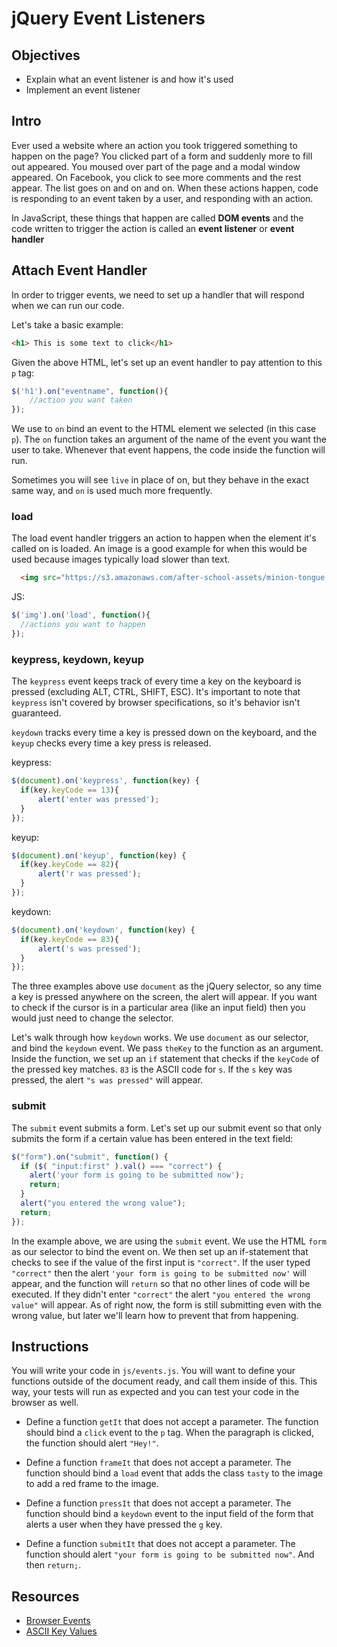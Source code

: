 # jQuery Event Listeners

## Objectives
+ Explain what an event listener is and how it's used
+ Implement an event listener

## Intro

Ever used a website where an action you took triggered something to happen on the page? You clicked part of a form and suddenly more to fill out appeared. You moused over part of the page and a modal window appeared. On Facebook, you click to see more comments and the rest appear. The list goes on and on and on. When these actions happen, code is responding to an event taken by a user, and responding with an action.

In JavaScript, these things that happen are called **DOM events** and the code written to trigger the action is called an **event listener** or **event handler**



## Attach Event Handler

In order to trigger events, we need to set up a handler that will respond when we can run our code.

Let's take a basic example:

```html
<h1> This is some text to click</h1>
```

Given the above HTML, let's set up an event handler to pay attention to this `p` tag:

```js
$('h1').on("eventname", function(){
    //action you want taken
});
```

We use to `on` bind an event to the HTML element we selected (in this case `p`). The `on` function takes an argument of the name of the event you want the user to take. Whenever that event happens, the code inside the function will run. 

Sometimes you will see `live` in place of on, but they behave in the exact same way, and `on` is used much more frequently.

### load

The load event handler triggers an action to happen when the element it's called on is loaded. An image is a good example for when this would be used because images typically load slower than text.

```html
  <img src="https://s3.amazonaws.com/after-school-assets/minion-tongue.jpg">
```

JS:
```js
$('img').on('load', function(){
  //actions you want to happen
});
```

### keypress, keydown, keyup

The `keypress` event keeps track of every time a key on the keyboard is pressed (excluding ALT, CTRL, SHIFT, ESC). It's important to note that `keypress` isn't covered by browser specifications, so it's behavior isn't guaranteed.

`keydown` tracks every time a key is pressed down on the keyboard, and the `keyup` checks every time a key press is released. 

keypress:

```js
$(document).on('keypress', function(key) {
  if(key.keyCode == 13){
      alert('enter was pressed');
  }
});
```

keyup:
```js
$(document).on('keyup', function(key) {
  if(key.keyCode == 82){
      alert('r was pressed');
  }
});
```

keydown:
```js
$(document).on('keydown', function(key) {
  if(key.keyCode == 83){
      alert('s was pressed');
  }
});
```

The three examples above use `document` as the jQuery selector, so any time a key is pressed anywhere on the screen, the alert will appear. If you want to check if the cursor is in a particular area (like an input field) then you would just need to change the selector.

Let's walk through how `keydown` works. We use `document` as our selector, and bind the `keydown` event. We pass `theKey` to the function as an argument. Inside the function, we set up an `if` statement that checks if the `keyCode` of the pressed key matches. `83` is the ASCII code for `s`. If the `s` key was pressed, the alert `"s was pressed"` will appear.

### submit

The `submit` event submits a form. Let's set up our submit event so that only submits the form if a certain value has been entered in the text field:

```js
$("form").on("submit", function() {
  if ($( "input:first" ).val() === "correct") {
    alert('your form is going to be submitted now');
    return;
  }
  alert("you entered the wrong value");
  return;
});
```

In the example above, we are using the `submit` event. We use the HTML `form` as our selector to bind the event on. We then set up an if-statement that checks to see if the value of the first input is `"correct"`. If the user typed `"correct"` then the alert `'your form is going to be submitted now'` will appear, and the function will `return` so that no other lines of code will be executed. If they didn't enter `"correct"` the alert `"you entered the wrong value"` will appear. As of right now, the form is still submitting even with the wrong value, but later we'll learn how to prevent that from happening.


## Instructions 

You will write your code in `js/events.js`. You will want to define your functions outside of the document ready, and call them inside of this. This way, your tests will run as expected and you can test your code in the browser as well.

+ Define a function `getIt` that does not accept a parameter. The function should bind a `click` event to the `p` tag. When the paragraph is clicked, the function should alert `"Hey!"`.

+ Define a function `frameIt` that does not accept a parameter. The function should bind a `load` event that adds the class `tasty` to the image to add a red frame to the image.

+ Define a function `pressIt` that does not accept a parameter. The function should bind a `keydown` event to the input field of the form that alerts a user when they have pressed the `g` key.

+ Define a function `submitIt` that does not accept a parameter. The function should alert `"your form is going to be submitted now"`. And then `return;`.

## Resources

+ [Browser Events](https://api.jquery.com/category/events/browser-events/)
+ [ASCII Key Values](http://keycode.info/)